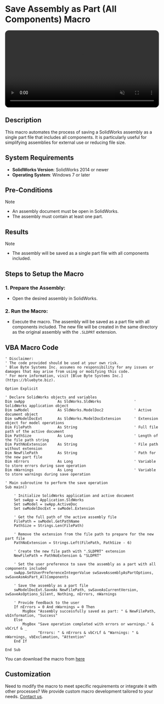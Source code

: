 # Save Assembly as Part (All Components) Macro
<video src="../images/Save_Assy_As_Part_(All_Parts).mkv" autoplay muted controls style="width: 100%; border-radius: 12px;"></video>
## Description
This macro automates the process of saving a SolidWorks assembly as a single part file that includes all components. It is particularly useful for simplifying assemblies for external use or reducing file size.

## System Requirements
- **SolidWorks Version**: SolidWorks 2014 or newer  
- **Operating System**: Windows 7 or later  

## Pre-Conditions
> [!NOTE]
> - An assembly document must be open in SolidWorks.
> - The assembly must contain at least one part.

## Results
> [!NOTE]
> - The assembly will be saved as a single part file with all components included.

## Steps to Setup the Macro

### 1. **Prepare the Assembly**:
   - Open the desired assembly in SolidWorks.

### 2. **Run the Macro**:
   - Execute the macro. The assembly will be saved as a part file with all components included. The new file will be created in the same directory as the original assembly with the `.SLDPRT` extension.

## VBA Macro Code

```vbnet
' Disclaimer:
' The code provided should be used at your own risk.  
' Blue Byte Systems Inc. assumes no responsibility for any issues or damages that may arise from using or modifying this code.  
' For more information, visit [Blue Byte Systems Inc.](https://bluebyte.biz).

Option Explicit

' Declare SolidWorks objects and variables
Dim swApp               As SldWorks.SldWorks               ' SolidWorks application object
Dim swModel             As SldWorks.ModelDoc2              ' Active document object
Dim swModelDocExt       As SldWorks.ModelDocExtension      ' Extension object for model operations
Dim FilePath            As String                          ' Full file path of the active document
Dim PathSize            As Long                            ' Length of the file path string
Dim PathNoExtension     As String                          ' File path without extension
Dim NewFilePath         As String                          ' Path for the new part file
Dim nErrors             As Long                            ' Variable to store errors during save operation
Dim nWarnings           As Long                            ' Variable to store warnings during save operation

' Main subroutine to perform the save operation
Sub main()

    ' Initialize SolidWorks application and active document
    Set swApp = Application.SldWorks
    Set swModel = swApp.ActiveDoc
    Set swModelDocExt = swModel.Extension

    ' Get the full path of the active assembly file
    FilePath = swModel.GetPathName
    PathSize = Strings.Len(FilePath)

    ' Remove the extension from the file path to prepare for the new part file
    PathNoExtension = Strings.Left(FilePath, PathSize - 6)

    ' Create the new file path with ".SLDPRT" extension
    NewFilePath = PathNoExtension & "SLDPRT"

    ' Set the user preference to save the assembly as a part with all components included
    swApp.SetUserPreferenceIntegerValue swSaveAssemblyAsPartOptions, swSaveAsmAsPart_AllComponents

    ' Save the assembly as a part file
    swModelDocExt.SaveAs NewFilePath, swSaveAsCurrentVersion, swSaveAsOptions_Silent, Nothing, nErrors, nWarnings

    ' Provide feedback to the user
    If nErrors = 0 And nWarnings = 0 Then
        MsgBox "Assembly successfully saved as part: " & NewFilePath, vbInformation, "Success"
    Else
        MsgBox "Save operation completed with errors or warnings." & vbCrLf & _
               "Errors: " & nErrors & vbCrLf & "Warnings: " & nWarnings, vbExclamation, "Attention"
    End If

End Sub
```
You can download the macro from [here](../images/Save_Assy_As_Part_(All_Parts).swp)
## Customization
Need to modify the macro to meet specific requirements or integrate it with other processes? We provide custom macro development tailored to your needs. [Contact us](https://bluebyte.biz/contact).